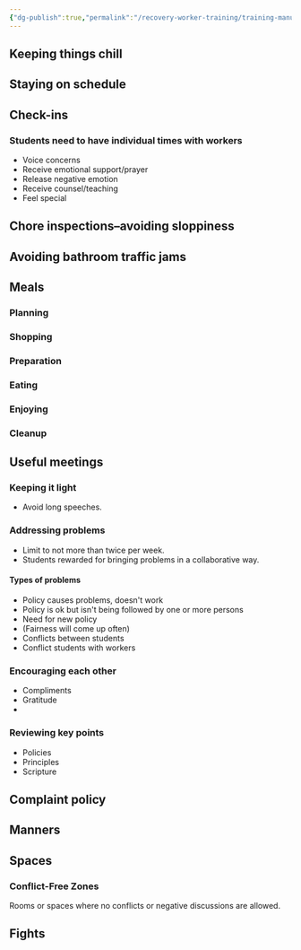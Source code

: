 ```yaml
---
{"dg-publish":true,"permalink":"/recovery-worker-training/training-manual/running-a-smooth-home/"}
---
```


## Keeping things chill

## Staying on schedule
## Check-ins
### Students need to have individual times with workers
- Voice concerns
- Receive emotional support/prayer
- Release negative emotion
- Receive counsel/teaching
- Feel special
## Chore inspections–avoiding sloppiness
## Avoiding bathroom traffic jams
## Meals
### Planning
### Shopping
### Preparation
### Eating
### Enjoying
### Cleanup
## Useful meetings 
### Keeping it light
- Avoid long speeches. 

### Addressing problems
- Limit to not more than twice per week.
- Students rewarded for bringing problems in a collaborative way.
#### Types of problems
- Policy causes problems, doesn't work
- Policy is ok but isn't being followed by one or more persons
- Need for new policy
- (Fairness will come up often)
- Conflicts between students
- Conflict students with workers

### Encouraging each other
- Compliments
- Gratitude
- 
### Reviewing key points
- Policies
- Principles
- Scripture


## Complaint policy

## Manners

## Spaces
### Conflict-Free Zones
Rooms or spaces where no conflicts or negative discussions are allowed.


## Fights
